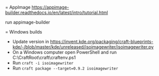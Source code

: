 = AppImage
https://appimage-builder.readthedocs.io/en/latest/intro/tutorial.html

run appimage-builder

= Windows builds

- Update version in https://invent.kde.org/packaging/craft-blueprints-kde/-/blob/master/kde/unreleased/isoimagewriter/isoimagewriter.py
- On a Windows computer open PowerShell and run C:\CraftRoot\craft\craftenv.ps1
- Run   `craft -i isoimagewriter`
- Run   `craft package --target=0.9.2 isoimagewriter`
